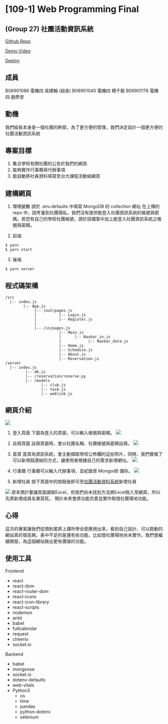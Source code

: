 # [109-1] Web Programming Final 
## (Group 27) 社團活動資訊系統
[Github Repo]()

[Demo Video]()

[Deploy]()

## 成員
B06901086 電機四 吳建翰 (組長)
B06901040 電機四 楊千毅
B06901176 電機四 趙彥安

## 動機
我們組長本身是一個社團的幹部，為了更方便的管理，我們決定設計一個更方便的社團活動資訊系統

## 專案目標
1. 集合學校有關社團的公告於我們的網頁
2. 能夠實作行事曆與代辦事項
3. 能自動將社員資料填寫至台大課程活動組網頁

## 建構網頁
1. 環境變數
請於 .env.defaults 中填寫 MongoDB 的 collection 網址
在上傳的 repo 中，因考量到社團隱私，我們沒有提供能登入社團資訊系統的帳號與密碼。若您有自己的學校社團帳號，請於該檔案中加上能登入社團資訊系統之帳號與密碼。

2. 前端
```
$ yarn
$ yarn start
```

3. 後端
```
$ yarn server
```

## 程式碼架構
```
/src
  |-- index.js
        |-- App.js
             |-- /out/pages.js
             |          |-- Login.js
             |          |-- Register.js 
             |
             |-- /in/pages.js
                        |-- Main.js
                        |      |-- Navbar_in.js
                        |            |-- Navbar_data.js
                        |-- Home.js
                        |-- Schedule.js
                        |-- About.js
                        |-- Reservation.js
/server 
  |-- index.js
         |-- db.js
         |-- /reservation/reserve.py
         |-- /models
                |-- club.js
                |-- task.js
                |-- weblink.js
```

## 網頁介紹
![](https://i.imgur.com/rqURb5q.png)

1. 登入頁面
下圖為登入的頁面，可以輸入帳號與密碼。
![](https://i.imgur.com/5YTHrJt.png)


2. 註冊頁面
註冊頁面時，會以社團名稱、社團帳號與密碼註冊。
![](https://i.imgur.com/XJl5RKY.png)

3. 首頁
首頁為資訊系統，會主動擷取學校公佈欄的這些照片，同時，我們實做了可以新增超連結的方式，讓使用者根據自己的需求新增網址。
![](https://i.imgur.com/07rXzLR.png)

4. 行事曆
行事曆可以輸入代辦事項，並紀錄至 MongodB 儲存。
![](https://i.imgur.com/smRSdgw.png)

5. 新增社員
按下頁面中的按鈕後即可至[社團活動資料系統](http://host.cc.ntu.edu.tw/activities/?fbclid=IwAR2BizrqHQ-iSo4N5W59mhtaZS6cUPvltQ5EtkUA_VLpT8kNZNwtlaYdDEA)新增社員

![](https://i.imgur.com/Jl1wiBD.png)
原本預計要讓頁面讀取Excel，但我們尚未找到方法將Excel拖入至網頁，所以先將新增成員名單寫死。
預計未來會將功能完善並實作租借社團場地功能。

## 心得
這次的專案讓我們從頭到尾將上課所學全部應用出來，看到自己設計、可以跑動的網站真的很高興。美中不足的是還有些功能，比如借社團場地尚未實作。我們會繼續開發，為這個網站做出更有價值的功能。

## 使用工具
Frontend
* react
* react-dom
* react-router-dom
* react-icons
* react-icon-library
* react-scripts
* nodemon
* antd
* babel
* fullcalendar
* request
* cheerio
* socket.io

Backend
* babel
* mongoose
* socket.io
* dotenv-defaults
* web-vitals
* Python3
    * os 
    * time
    * pandas
    * python-dotenv
    * selenium



